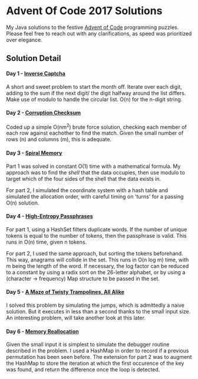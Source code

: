 # Advent Of Code 2017 Solutions
My Java solutions to the festive [Advent of Code](http://adventofcode.com/2017) programming puzzles. Please feel free to reach out with any clarifications, as speed was prioritized over elegance.

## Solution Detail

#### Day 1 - [Inverse Captcha](http://adventofcode.com/2017/day/1)
A short and sweet problem to start the month off. Iterate over each digit, adding to the sum if the next digit/ the digit halfway around the list differs. Make use of modulo to handle the circular list. O(n) for the n-digit string.

#### Day 2 - [Corruption Checksum](http://adventofcode.com/2017/day/2)
Coded up a simple O(nm<sup>2</sup>) brute force solution, checking each member of each row against eachother to find the match. Given the small number of rows (n) and columns (m), this is adequate.

#### Day 3 - [Spiral Memory](http://adventofcode.com/2017/day/3)
Part 1 was solved in constant O(1) time with a mathematical formula. My approach was to find the _shell_ that the data occupies, then use modulo to target which of the four sides of the shell that the data exists in.

For part 2, I simulated the coordinate system with a hash table and simulated the allocation order, with careful timing on 'turns' for a passing O(n) solution.

#### Day 4 - [High-Entropy Passphrases](http://adventofcode.com/2017/day/4)
For part 1, using a HashSet filters duplicate words. If the number of unique tokens is equal to the number of tokens, then the passphrase is valid. This runs in O(n) time, given n tokens.

For part 2, I used the same approach, but sorting the tokens beforehand. This way, anagrams will collide in the set. This runs in O(n log m) time, with m being the length of the word. If necessary, the log factor can be reduced to a constant by using a radix sort on the 26-letter alphabet, or by using a (character -> frequency) Map structure to be passed in the set.

#### Day 5 - [A Maze of Twisty Trampolines, All Alike](http://adventofcode.com/2017/day/5)
I solved this problem by simulating the jumps, which is admittedly a naive solution. But it executes in less than a second thanks to the small input size. An interesting problem, will take another look at this later.

#### Day 6 - [Memory Reallocation](http://adventofcode.com/2017/day/6)
Given the small input it is simplest to simulate the debugger routine described in the problem. I used a HashMap in order to record if a previous permutation has been seen before. The extension for part 2 was to augment the HashMap to store the iteration at which the first occurence of the key was found, and return the difference once the loop is detected.
